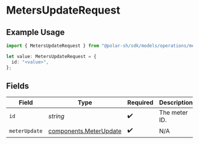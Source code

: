 # MetersUpdateRequest

## Example Usage

```typescript
import { MetersUpdateRequest } from "@polar-sh/sdk/models/operations/metersupdate.js";

let value: MetersUpdateRequest = {
  id: "<value>",
};
```

## Fields

| Field                                                            | Type                                                             | Required                                                         | Description                                                      |
| ---------------------------------------------------------------- | ---------------------------------------------------------------- | ---------------------------------------------------------------- | ---------------------------------------------------------------- |
| `id`                                                             | *string*                                                         | :heavy_check_mark:                                               | The meter ID.                                                    |
| `meterUpdate`                                                    | [components.MeterUpdate](../../models/components/meterupdate.md) | :heavy_check_mark:                                               | N/A                                                              |